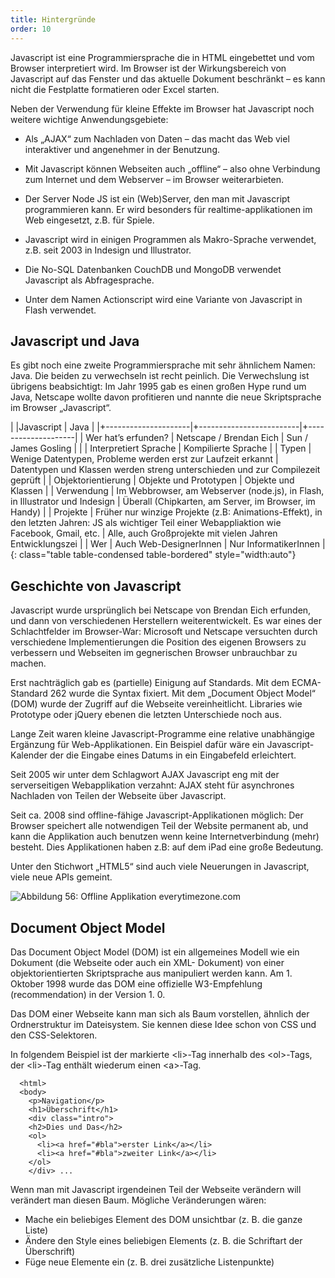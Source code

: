 ```yaml
---
title: Hintergründe
order: 10
---
```


Javascript ist eine Programmiersprache die in HTML eingebettet und vom Browser interpretiert wird. Im Browser ist der Wirkungsbereich von Javascript auf das Fenster und das aktuelle Dokument beschränkt – es kann nicht die Festplatte formatieren oder Excel starten. 

Neben der Verwendung für kleine Effekte im Browser hat Javascript noch weitere wichtige Anwendungsgebiete:

* Als „AJAX“ zum Nachladen von Daten – das macht das Web viel interaktiver und angenehmer in der Benutzung. 

* Mit Javascript können Webseiten auch „offline“ – also ohne Verbindung zum Internet und dem Webserver – im Browser weiterarbieten. 

* Der Server Node JS ist ein (Web)Server, den man mit Javascript programmieren kann. Er wird besonders für realtime-applikationen im Web eingesetzt, z.B. für Spiele.

* Javascript wird in einigen Programmen als Makro-Sprache verwendet, z.B. seit 2003 in Indesign und Illustrator.

* Die No-SQL Datenbanken CouchDB und MongoDB verwendet Javascript als Abfragesprache.

* Unter dem Namen Actionscript wird eine Variante von Javascript in Flash verwendet. 

Javascript und Java
--------------------
Es gibt noch eine zweite Programmiersprache mit sehr ähnlichem Namen: Java. Die beiden zu verwechseln ist recht peinlich. Die Verwechslung ist übrigens beabsichtigt: Im Jahr 1995 gab es einen großen Hype rund um Java, Netscape wollte davon profitieren und nannte die neue Skriptsprache im Browser „Javascript“. 



|                      |Javascript                | Java                |
|+---------------------|+-------------------------|+--------------------|
| Wer hat’s erfunden?  | Netscape / Brendan Eich  | Sun / James Gosling |
|                      | Interpretiert Sprache    | Kompilierte Sprache |
| Typen                | Wenige Datentypen, Probleme werden erst zur Laufzeit erkannt | Datentypen und Klassen werden streng unterschieden und zur Compilezeit geprüft |
|  Objektorientierung |  Objekte und Prototypen  |  Objekte und Klassen |
| Verwendung           | Im Webbrowser, am Webserver (node.js), in Flash, in Illustrator und Indesign | Überall (Chipkarten, am Server, im Browser, im Handy) |
| Projekte | Früher nur winzige Projekte (z.B: Animations-Effekt),  in den letzten Jahren: JS als wichtiger Teil einer Webappliaktion wie Facebook, Gmail, etc. | Alle, auch Großprojekte mit vielen Jahren Entwicklungszei |
| Wer |  Auch Web-DesignerInnen | Nur InformatikerInnen |
{: class="table table-condensed table-bordered" style="width:auto"}


Geschichte von Javascript
--------------------------

Javascript wurde ursprünglich bei Netscape von Brendan Eich erfunden, und dann von verschiedenen Herstellern weiterentwickelt. Es war eines der Schlachtfelder im Browser-War: Microsoft und Netscape versuchten durch verschiedene Implementierungen die Position des eigenen Browsers zu verbessern und Webseiten im gegnerischen Browser unbrauchbar zu machen. 

Erst nachträglich gab es (partielle) Einigung auf Standards. Mit dem ECMA-Standard 262 wurde die Syntax fixiert. Mit dem „Document Object Model“ (DOM) wurde der Zugriff auf die Webseite vereinheitlicht. Libraries wie Prototype oder jQuery ebenen die letzten Unterschiede noch aus. 

Lange Zeit waren kleine Javascript-Programme eine relative unabhängige Ergänzung für Web-Applikationen. Ein Beispiel dafür wäre ein Javascript-Kalender der die Eingabe eines Datums in ein Eingabefeld erleichtert. 

Seit 2005 wir unter dem Schlagwort AJAX Javascript eng mit der serverseitigen Webapplikation verzahnt: AJAX steht für asynchrones Nachladen von Teilen der Webseite über Javascript. 

Seit ca. 2008 sind offline-fähige Javascript-Applikationen möglich: Der Browser speichert alle notwendigen Teil der Website permanent ab, und kann die Applikation auch benutzen wenn keine Internetverbindung (mehr) besteht. Dies Applikationen haben z.B: auf dem iPad eine große Bedeutung.

Unter den Stichwort „HTML5“ sind auch viele Neuerungen in Javascript, viele neue APIs gemeint. 




![Abbildung 56: Offline Applikation everytimezone.com](/images/image252.png)


Document Object Model
----------------------

Das Document Object Model (DOM) ist ein allgemeines Modell wie ein Dokument (die Webseite oder auch ein XML- Dokument) von einer objektorientierten Skriptsprache aus manipuliert werden kann. Am 1. Oktober 1998 wurde das DOM eine offizielle W3-Empfehlung (recommendation) in der Version 1. 0. 

Das DOM einer Webseite kann man sich als Baum vorstellen, ähnlich der Ordnerstruktur im Dateisystem.  Sie kennen diese Idee schon von CSS und den CSS-Selektoren.

In folgendem Beispiel ist der markierte &lt;li&gt;-Tag innerhalb des &lt;ol&gt;-Tags, der &lt;li&gt;-Tag enthält wiederum einen &lt;a&gt;-Tag. 

      <html>
      <body>
        <p>Navigation</p>
        <h1>Überschrift</h1>
        <div class="intro">
        <h2>Dies und Das</h2>
        <ol>
          <li><a href="#bla">erster Link</a></li>
          <li><a href="#bla">zweiter Link</a></li>
        </ol>
        </div> ...
Wenn man mit Javascript irgendeinen Teil der Webseite verändern will verändert man diesen Baum. Mögliche Veränderungen wären:

* Mache ein beliebiges Element des DOM unsichtbar (z. B. die ganze Liste)
* Ändere den Style eines beliebigen Elements (z. B. die Schriftart der Überschrift)
* Füge neue Elemente ein (z. B. drei zusätzliche Listenpunkte)

